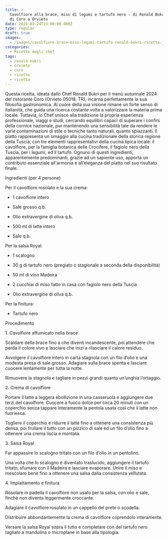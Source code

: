 ```yaml
---
title: >-
  Cavolfiore alla brace, miso di legumi e tartufo nero - di Ronald Bukri, chef
  di Coro a Orvieto
date: 2025-03-24T23:00:00.000Z
type: regular
draft: true
images:
  - /images/cavolfiore-brace-miso-legumi-tartufo-ronald-bukri-ricetta.jpg
categories:
  - Ricette degli chef
tags:
  - ronald bukri
  - orvieto
  - coro
  - ricette
  - ricetta
---
```


Questa ricetta, ideata dallo Chef Ronald Bukri per il menù autunnale 2024 del ristorante Coro (Orvieto 05018, TR), incarna perfettamente la sua filosofia gastronomica. Al cuore della sua visione rimane un forte senso di italianità, che guida una ricerca costante volta a valorizzare la materia prima locale. Tuttavia, lo Chef unisce alla tradizione la propria esperienza professionale, viaggi e studi, cercando equilibri capaci di superare i confini della cornice nazionale, pur mantenendo una sensibilità tale da rendere le varie contaminazioni di stile o tecniche tanto naturali, quanto spiazzanti. Il piatto rappresenta un omaggio alla cucina tradizionale della storica regione della Tuscia, con tre elementi rappresentativi della cucina tipica locale: il cavolfiore, per la famiglia botanica delle Crocifere, il fagiolo nero della Tuscia, per i legumi, ed il tartufo. Ognuno di questi ingredienti, apparentemente predominanti, grazie ad un sapiente uso, apporta un contributo essenziale all'armonia e all’eleganza del piatto nel suo risultato finale.

Ingredienti (per 4 persone)

Per il cavolfiore rosolato e la sua crema:

* 1 cavolfiore intero
   
* Sale grosso q.b.
   
* Olio extravergine di oliva q.b.
   
* 500 ml di latte intero
   
* Sale q.b.
   

Per la salsa Royal:

* 1 scalogno
   
* 30 g di tartufo nero (pregiato o stagionale a seconda della disponibilità)
   
* 50 ml di vino Madeira
   
* 2 cucchiai di miso fatto in casa con fagiolo nero della Tuscia
   
* Olio extravergine di oliva q.b.
   

Per la finitura:

* Tartufo nero

Procedimento

1\. Cavolfiore affumicato nella brace

Scaldare della brace fino a che diventi incandescente, poi attendere che perda il colore vivo e lasciare che inizi a rilasciare il calore residuo.

Avvolgere il cavolfiore intero in carta stagnola con un filo d’olio e una modesta presa di sale grosso. Adagiare sulla brace spenta e lasciare cuocere lentamente per tutta la notte.

Rimuovere la stagnola e tagliare in pezzi grandi quanto un’unghia l’ortaggio. 

2\. Crema di cavolfiore

Portare il latte a leggera ebollizione in una casseruola e aggiungere due terzi del cavolfiore. Cuocere a fuoco dolce per circa 20 minuti con un coperchio senza tappare interamente la pentola usata così che il latte non fuoriesca.

Togliere il coperchio e ridurre il latte fino a ottenere una consistenza più densa, poi frullare il tutto con un pizzico di sale ed un filo d’olio fino a ottenere una crema liscia e montata. 

3\. Salsa Royal

Far appassire lo scalogno tritato con un filo d’olio in un pentolino.
 
Una volta che lo scalogno è diventato traslucido, aggiungere il tartufo tritato, sfumare con il Madeira e lasciare evaporare. Unire il miso e mescolare bene fino a ottenere una salsa dalla consistenza vellutata.

4\. Impiattamento e finitura

Rosolare in padella il cavolfiore non usato per la salsa, con olio e sale, finchè non diventa leggermente croccante.

Adagiare il cavolfiore rosolato in un cappello del prete o scodella.

Distribuire abbondantemente la crema di cavolfiore coprendolo interamente.

Versare la salsa Royal sopra il tutto e completare con del tartufo nero tagliato a mandolina o microplane in base alla tipologia. 
